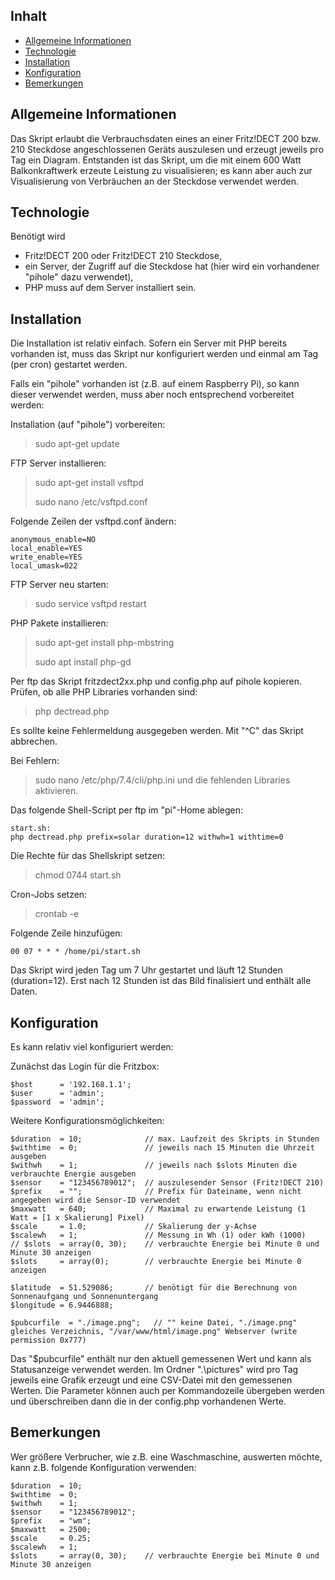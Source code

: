 ## Inhalt
* [Allgemeine Informationen](#Allgemeine_Informationen)
* [Technologie](#technologie)
* [Installation](#Installation)
* [Konfiguration](#Konfiguration)
* [Bemerkungen](#Bemerkungen)

## Allgemeine Informationen
Das Skript erlaubt die Verbrauchsdaten eines an einer Fritz!DECT 200 bzw. 210 Steckdose angeschlossenen Geräts auszulesen und erzeugt jeweils pro Tag ein Diagram.
Entstanden ist das Skript, um die mit einem 600 Watt Balkonkraftwerk erzeute Leistung zu visualisieren; es kann aber auch zur Visualisierung von Verbräuchen an der Steckdose 
verwendet werden.
	
## Technologie

Benötigt wird
* Fritz!DECT 200 oder Fritz!DECT 210 Steckdose,
* ein Server, der Zugriff auf die Steckdose hat (hier wird ein vorhandener "pihole" dazu verwendet),
* PHP muss auf dem Server installiert sein.

## Installation

Die Installation ist relativ einfach. Sofern ein Server mit PHP bereits vorhanden ist, muss das Skript nur konfiguriert werden und einmal am Tag (per cron) gestartet werden.

Falls ein "pihole" vorhanden ist (z.B. auf einem Raspberry Pi), so kann dieser verwendet werden, muss aber noch entsprechend vorbereitet werden:

Installation (auf "pihole") vorbereiten:
> sudo apt-get update

FTP Server installieren:
> sudo apt-get install vsftpd
> 
> sudo nano /etc/vsftpd.conf

Folgende Zeilen der vsftpd.conf ändern:
```
anonymous_enable=NO
local_enable=YES
write_enable=YES
local_umask=022
```

FTP Server neu starten:
> sudo service vsftpd restart

PHP Pakete installieren:
> sudo apt-get install php-mbstring
> 
> sudo apt install php-gd

Per ftp das Skript fritzdect2xx.php und config.php auf pihole kopieren.
Prüfen, ob alle PHP Libraries vorhanden sind:

> php dectread.php

Es sollte keine Fehlermeldung ausgegeben werden. Mit "^C" das Skript abbrechen.

Bei Fehlern:
> sudo nano /etc/php/7.4/cli/php.ini
und die fehlenden Libraries aktivieren.


Das folgende Shell-Script per ftp im "pi"-Home ablegen:

```
start.sh:
php dectread.php prefix=solar duration=12 withwh=1 withtime=0
```

Die Rechte für das Shellskript setzen:
> chmod 0744 start.sh 

Cron-Jobs setzen:
> crontab -e

Folgende Zeile hinzufügen:
```
00 07 * * * /home/pi/start.sh
```

Das Skript wird jeden Tag um 7 Uhr gestartet und läuft 12 Stunden (duration=12). Erst nach 12 Stunden ist das Bild finalisiert und enthält alle Daten.

## Konfiguration

Es kann relativ viel konfiguriert werden:

Zunächst das Login für die Fritzbox:

```
$host	   = '192.168.1.1';
$user	   = 'admin';
$password  = 'admin';
```

Weitere Konfigurationsmöglichkeiten:

```
$duration  = 10;              // max. Laufzeit des Skripts in Stunden
$withtime  = 0;               // jeweils nach 15 Minuten die Uhrzeit ausgeben
$withwh    = 1;               // jeweils nach $slots Minuten die verbrauchte Energie ausgeben
$sensor    = "123456789012";  // auszulesender Sensor (Fritz!DECT 210)
$prefix    = "";              // Prefix für Dateiname, wenn nicht angegeben wird die Sensor-ID verwendet
$maxwatt   = 640;             // Maximal zu erwartende Leistung (1 Watt = [1 x Skalierung] Pixel)
$scale     = 1.0;             // Skalierung der y-Achse
$scalewh   = 1;               // Messung in Wh (1) oder kWh (1000)
// $slots  = array(0, 30);    // verbrauchte Energie bei Minute 0 und Minute 30 anzeigen
$slots     = array(0);        // verbrauchte Energie bei Minute 0 anzeigen

$latitude  = 51.529086;       // benötigt für die Berechnung von Sonnenaufgang und Sonnenuntergang
$longitude = 6.9446888;

$pubcurfile  = "./image.png";	// "" keine Datei, "./image.png" gleiches Verzeichnis, "/var/www/html/image.png" Webserver (write permission 0x777)
```

Das "$pubcurfile" enthält nur den aktuell gemessenen Wert und kann als Statusanzeige verwendet werden.
Im Ordner ".\pictures" wird pro Tag jeweils eine Grafik erzeugt und eine CSV-Datei mit den gemessenen Werten.
Die Parameter können auch per Kommandozeile übergeben werden und überschreiben dann die in der config.php vorhandenen Werte.

## Bemerkungen

Wer größere Verbrucher, wie z.B. eine Waschmaschine, auswerten möchte, kann z.B. folgende Konfiguration verwenden:

```
$duration  = 10;
$withtime  = 0;
$withwh    = 1;
$sensor    = "123456789012";
$prefix    = "wm";
$maxwatt   = 2500;
$scale     = 0.25;
$scalewh   = 1;
$slots     = array(0, 30);    // verbrauchte Energie bei Minute 0 und Minute 30 anzeigen
```
